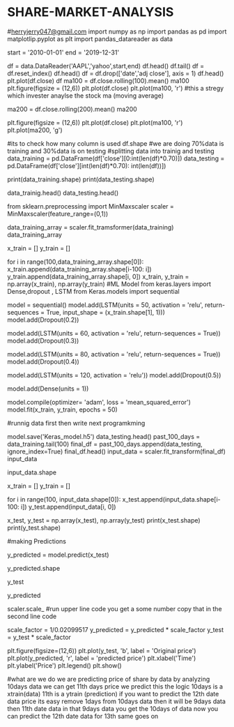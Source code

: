 # SHARE-MARKET-ANALYSIS
#herryjerry047@gmail.com
import numpy as np
import pandas as pd
import matplotlip.pyplot as plt
import pandas_datareader as data 



start = '2010-01-01'
end = '2019-12-31'

df = data.DataReader('AAPL','yahoo',start,end)
df.head()
df.tail()
df = df.reset_index()
df.head()
df = df.drop(['date','adj close'], axis = 1)
df.head()
plt.plot(df.close)
df
ma100 = df.close.rolling(100).mean()
ma100
plt.figure(figsize = (12,6))
plt.plot(df.close)
plt.plot(ma100, 'r')
#this a stregy which invester anaylse the stock ma (moving average)

ma200 = df.close.rolling(200).mean()
ma200

plt.figure(figsize = (12,6))
plt.plot(df.close)
plt.plot(ma100, 'r')
plt.plot(ma200, 'g')

#its to check how many column is used
df.shape
#we are doing 70%data is training and 30%data is on testing
#splitting data into trainig and testing
data_training = pd.DataFrame(df['close'][0:int(len(df)*0.70)])
data_testing = pd.DataFrame(df['close'][int(len(df)*0.70): int(len(df))])

print(data_training.shape)
print(data_testing.shape)

data_trainig.head()
data_testing.head()

from sklearn.preprocessing import MinMaxscaler
scaler = MinMaxscaler(feature_range=(0,1))

data_training_array = scaler.fit_tramsformer(data_training)
data_training_array

x_train = []
y_train = []

for i in range(100,data_training_array.shape[0]):
x_train.append(data_training_array.shape[i-100: i])
y_train.append(data_training_array.shape[i, 0])
x_train, y_train = np.array(x_train), np.array(y_train)
#ML Model
from keras.layers import Dense,dropout , LSTM
from Keras.models import sequential

model = sequential()
model.add(LSTM(units = 50, activation = 'relu', return-sequences = True,
input_shape = (x_train.shape[1], 1)))
model.add(Dropout(0.2))

model.add(LSTM(units = 60, activation = 'relu', return-sequences = True))
model.add(Dropout(0.3))

model.add(LSTM(units = 80, activation = 'relu', return-sequences = True))
model.add(Dropout(0.4))

model.add(LSTM(units = 120, activation = 'relu'))
model.add(Dropout(0.5))

model.add(Dense(units = 1))

model.compile(optimizer= 'adam', loss = 'mean_squared_error')
model.fit(x_train, y_train, epochs = 50)

#runnig data first then write next programkming

model.save('Keras_model.h5')
data_testing.head()
past_100_days = data_training.tail(100)
final_df = past_100_days.append(data_testing, ignore_index=True)
final_df.head()
input_data = scaler.fit_transform(final_df)
input_data


input_data.shape

x_train = []
y_train = []

for i in range(100, input_data.shape[0]):
x_test.append(input_data.shape[i-100: i])
y_test.append(input_data[i, 0])


x_test, y_test = np.array(x_test), np.array(y_test)
print(x_test.shape)
print(y_test.shape)

#making Predictions 

y_predicted = model.predict(x_test)

y_predicted.shape

y_test

y_predicted

scaler.scale_
#run upper line code you get a some number copy that in the second line code

scale_factor = 1/0.02099517
y_predicted = y_predicted * scale_factor
y_test = y_test * scale_factor

plt.figure(figsize=(12,6))
plt.plot(y_test, 'b', label = 'Original price')
plt.plot(y_predicted, 'r', label = 'predicted price')
plt.xlabel('Time')
plt.ylabel('Price')
plt.legend()
plt.show()



#what are we do 
we are predicting price of share by data
by analyzing 10days data we can get 11th days price we predict
this the logic
10days is a xtrain(data)
11th  is a ytrain (prediction)
if you want to predict the 12th date data price
its easy remove 1days from 10days data then it will be 9days data 
then 11th date data in that 9days data you get the 10days of data now 
you can predict the 12th date data
for 13th same goes on
